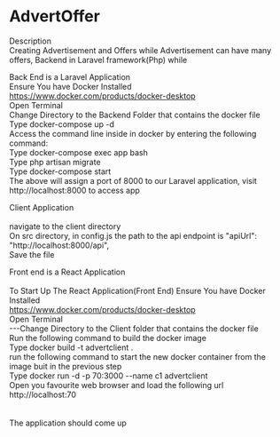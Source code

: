 # AdvertOffer


Description<br/>
Creating Advertisement and Offers while Advertisement can have many offers, Backend in Laravel framework(Php) while 

Back End is a Laravel Application <br />
Ensure You have Docker Installed<br/>
https://www.docker.com/products/docker-desktop<br/>
Open Terminal<br/>
Change Directory to the Backend Folder that contains the docker file<br/>
Type docker-compose up -d<br/>
Access the command line inside in docker by entering the following command:<br/>
Type docker-compose exec app bash<br/>
Type php artisan migrate<br/>
Type docker-compose start <br/>
The above will assign a port of 8000 to our Laravel application, visit http://localhost:8000 to access app

Client Application<br/>
<br/>
navigate to the client directory<br />
On src directory, in config.js the path to the api endpoint is  "apiUrl": "http://localhost:8000/api",<br />
Save the file
<br />

Front end is a React Application <br />
<br/>
To Start Up The React Application(Front End)
Ensure You have Docker Installed<br/>
https://www.docker.com/products/docker-desktop<br/>
Open Terminal<br/>
---Change Directory to the Client folder that contains the docker file<br/>
Run the following command to build the docker image<br/>
Type docker build -t advertclient . <br/>
run the following command to start the new docker container from the image buit in the previous step <br/>
Type docker run -d -p 70:3000 --name c1 advertclient <br/>
Open you favourite web browser and load the following url <br/>
http://localhost:70 <br/>
<br />
<br />
The application should come up


